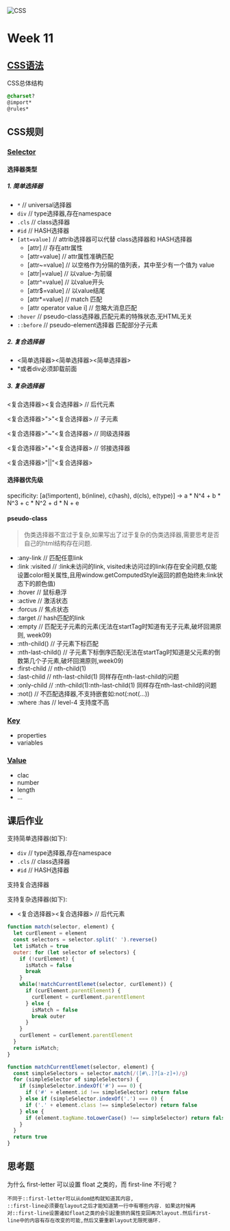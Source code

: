 

![CSS](https://tva1.sinaimg.cn/large/008eGmZEly1gmimysm7sqj30u016e141.jpg)

# Week 11

## [CSS语法](https://www.w3.org/TR/CSS21/grammar.html#q25.0)

CSS总体结构

```css
@charset?
@import*
@rules*
```



## CSS规则

### [Selector](https://www.w3.org/TR/selectors-3/)

#### 选择器类型

##### 1. 简单选择器

- `*` // universal选择器
- `div` // type选择器,存在namespace
- `.cls` // class选择器
- `#id` // HASH选择器
- `[att=value]` // attrib选择器可以代替 class选择器和 HASH选择器
  - [attr] // 存在attr属性
  - [attr=value] // attr属性准确匹配
  - [attr~=value] // 以空格作为分隔的值列表，其中至少有一个值为 value
  - [attr|=value] // 以value-为前缀
  - [attr^=value] // 以value开头
  - [attr$=value] // 以value结尾
  - [attr*=value] // match 匹配
  - [attr operator value i] // 忽略大消息匹配
- `:hover` // pseudo-class选择器,匹配元素的特殊状态,无HTML无关
- `::before` // pseudo-element选择器 匹配部分子元素

##### 2. 复合选择器

- <简单选择器><简单选择器><简单选择器>
- *或者div必须卸载前面

##### 3. 复杂选择器

<复合选择器><sp><复合选择器> // 后代元素

<复合选择器>">"<复合选择器> // 子元素

<复合选择器>"~"<复合选择器> // 同级选择器

<复合选择器>"+"<复合选择器> // 邻接选择器

<复合选择器>"||"<复合选择器>



#### 选择器优先级

specificity: [a(!importent), b(inline), c(hash), d(cls), e(type)] ->  a * N^4 + b * N^3 + c * N^2 + d * N + e



#### pseudo-class

> 伪类选择器不宜过于复杂,如果写出了过于复杂的伪类选择器,需要思考是否自己的html结构存在问题.

- :any-link // 匹配任意link
- :link  :visited //  :link未访问的link, visited未访问过的link(存在安全问题,仅能设置color相关属性,且用window.getComputedStyle返回的颜色始终未:link状态下的颜色值)
- :hover // 鼠标悬浮
- :active // 激活状态
- :forcus // 焦点状态
- :target // hash匹配的link
- :empty // 匹配无子元素的元素(无法在startTag时知道有无子元素,破坏回溯原则, week09)
- :nth-child() // 子元素下标匹配
- :nth-last-child() // 子元素下标倒序匹配(无法在startTag时知道是父元素的倒数第几个子元素,破坏回溯原则,week09)
- :first-child // nth-child(1)
- :last-child // nth-last-child(1) 同样存在nth-last-child的问题
- :only-child // :nth-child(1):nth-last-child(1) 同样存在nth-last-child的问题
- :not() // 不匹配选择器,不支持嵌套如:not(:not(...))
- :where :has // level-4 支持度不高

### [Key](https://www.w3.org/TR/css-variables/)

- properties
- variables

### [Value](https://www.w3.org/TR/css-values-4/)

- clac
- number
- length
- ...



## 课后作业

支持简单选择器(如下):

- `div` // type选择器,存在namespace
- `.cls` // class选择器
- `#id` // HASH选择器

支持复合选择器

支持复杂选择器(如下):

- <复合选择器><sp><复合选择器> // 后代元素

```js
function match(selector, element) {
  let curElement = element
  const selectors = selector.split(' ').reverse()
  let isMatch = true
  outer: for (let selector of selectors) {
    if (!curElement) {
      isMatch = false
      break
    }
    while(!matchCurrentElemet(selector, curElement)) {
      if (curElement.parentElement) {
        curElement = curElement.parentElement
      } else {
        isMatch = false
        break outer
      }
    }
    curElement = curElement.parentElement
  }
  return isMatch;
}

function matchCurrentElemet(selector, element) {
  const simpleSelectors = selector.match(/([#\.]?[a-z]+)/g)
  for (simpleSelector of simpleSelectors) {
    if (simpleSelector.indexOf('#') === 0) {
      if ('#' + element.id !== simpleSelector) return false
    } else if (simpleSelector.indexOf('.') === 0) {
      if ('.' + element.class !== simpleSelector) return false
    } else {
      if (element.tagName.toLowerCase() !== simpleSelector) return false
    }
  }
  return true
}
```



## 思考题

为什么 first-letter 可以设置 float 之类的，而 first-line 不行呢？

```
不同于::first-letter可以从dom结构就知道其内容,
::first-line必须要在layout之后才能知道第一行中有哪些内容. 如果这时候再对::first-line设置诸如float之类的会引起重排的属性变回再次layout.然后first-line中的内容有存在改变的可能,然后又要重新layout无限死循环.
```



